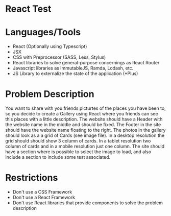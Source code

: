 # React Test

# Languages/Tools
- React (Optionally using Typescript)
- JSX
- CSS with Preprocessor (SASS, Less, Stylus)
- React libraries to solve general-purpose concernings as React Router
- Javascript libraries as ImmutableJS, Ramda, Lodash, etc.
- JS Library to externalize the state of the application (*Plus)

# Problem Description
You want to share with you friends picturtes of the places you have been to, so you decide to create a Gallery using React where you friends can see this places with a little description. 
The website should have a Header with the website name in the middle and should be fixed.
The Footer in the site should have the website name floating to the right.
The photos in the gallery should look as a a grid of Cards (see image file). In a desktop resolution the grid should should show 3 column of cards. In a tablet resolution two column of cards and in a mobile resolution just one column.
The site should have a section where is possible to select the image to load, and also include a section to include some test associated.

# Restrictions
- Don't use a CSS Framework
- Don't use a React Framework
- Don't use React libraries that provide components to solve the problem description
